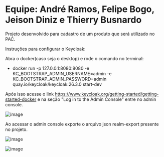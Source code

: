 # Equipe: André Ramos, Felipe Bogo, Jeison Diniz e Thierry Busnardo

Projeto desenvolvido para cadastro de um produto que será utilizado no PAC.

Instruções para configurar o Keycloak:

Abra o docker(caso seja o desktop) e rode o comando no terminal:
- docker run -p 127.0.0.1:8080:8080 -e KC_BOOTSTRAP_ADMIN_USERNAME=admin -e KC_BOOTSTRAP_ADMIN_PASSWORD=admin quay.io/keycloak/keycloak:26.3.0 start-dev

Após isso acesse o link https://www.keycloak.org/getting-started/getting-started-docker e na seção "Log in to the Admin Console" entre no admin console.

![image](https://github.com/user-attachments/assets/1f3f013c-43b9-442e-afea-34d07e440eee)

Ao acessar o admin console exporte o arquivo json realm-export presente no projeto.

![image](https://github.com/user-attachments/assets/2c41569f-7aed-4865-a4f5-3491e7c2f755)

![image](https://github.com/user-attachments/assets/0bc3b34e-0027-4e52-9941-433816172aad)
